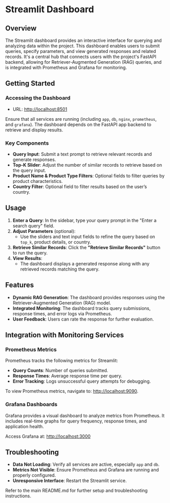 
# Streamlit Dashboard

## Overview
The Streamlit dashboard provides an interactive interface for querying and analyzing data within the project. This dashboard enables users to submit queries, specify parameters, and view generated responses and related records. It's a central hub that connects users with the project's FastAPI backend, allowing for Retriever-Augmented Generation (RAG) queries, and is integrated with Prometheus and Grafana for monitoring.

## Getting Started

### Accessing the Dashboard
- URL: [http://localhost:8501](http://localhost:8501)

Ensure that all services are running (including `app`, `db`, `nginx`, `prometheus`, and `grafana`). The dashboard depends on the FastAPI app backend to retrieve and display results.

### Key Components
- **Query Input**: Submit a text prompt to retrieve relevant records and generate responses.
- **Top-K Slider**: Adjust the number of similar records to retrieve based on the query input.
- **Product Name & Product Type Filters**: Optional fields to filter queries by product characteristics.
- **Country Filter**: Optional field to filter results based on the user’s country.

## Usage

1. **Enter a Query**: In the sidebar, type your query prompt in the "Enter a search query" field.
2. **Adjust Parameters** (optional):
   - Use the sliders and text input fields to refine the query based on `top_k`, product details, or country.
3. **Retrieve Similar Records**: Click the **"Retrieve Similar Records"** button to run the query.
4. **View Results**:
   - The dashboard displays a generated response along with any retrieved records matching the query.

## Features

- **Dynamic RAG Generation**: The dashboard provides responses using the Retriever-Augmented Generation (RAG) model.
- **Integrated Monitoring**: The dashboard tracks query submissions, response times, and error logs via Prometheus.
- **User Feedback**: Users can rate the response for further evaluation.

## Integration with Monitoring Services

### Prometheus Metrics
Prometheus tracks the following metrics for Streamlit:
- **Query Counts**: Number of queries submitted.
- **Response Times**: Average response time per query.
- **Error Tracking**: Logs unsuccessful query attempts for debugging.

To view Prometheus metrics, navigate to: [http://localhost:9090](http://localhost:9090).

### Grafana Dashboards
Grafana provides a visual dashboard to analyze metrics from Prometheus. It includes real-time graphs for query frequency, response times, and application health.

Access Grafana at: [http://localhost:3000](http://localhost:3000)

## Troubleshooting

- **Data Not Loading**: Verify all services are active, especially `app` and `db`.
- **Metrics Not Visible**: Ensure Prometheus and Grafana are running and properly configured.
- **Unresponsive Interface**: Restart the Streamlit service.

Refer to the main README.md for further setup and troubleshooting instructions.
